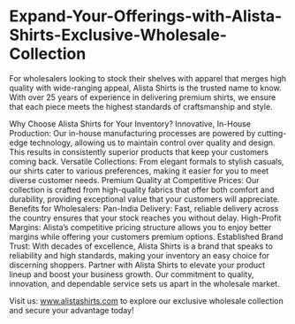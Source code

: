 # Expand-Your-Offerings-with-Alista-Shirts-Exclusive-Wholesale-Collection
For wholesalers looking to stock their shelves with apparel that merges high quality with wide-ranging appeal, Alista Shirts is the trusted name to know. With over 25 years of experience in delivering premium shirts, we ensure that each piece meets the highest standards of craftsmanship and style.

Why Choose Alista Shirts for Your Inventory?
Innovative, In-House Production: Our in-house manufacturing processes are powered by cutting-edge technology, allowing us to maintain control over quality and design. This results in consistently superior products that keep your customers coming back.
Versatile Collections: From elegant formals to stylish casuals, our shirts cater to various preferences, making it easier for you to meet diverse customer needs.
Premium Quality at Competitive Prices: Our collection is crafted from high-quality fabrics that offer both comfort and durability, providing exceptional value that your customers will appreciate.
Benefits for Wholesalers:
Pan-India Delivery: Fast, reliable delivery across the country ensures that your stock reaches you without delay.
High-Profit Margins: Alista’s competitive pricing structure allows you to enjoy better margins while offering your customers premium options.
Established Brand Trust: With decades of excellence, Alista Shirts is a brand that speaks to reliability and high standards, making your inventory an easy choice for discerning shoppers.
Partner with Alista Shirts to elevate your product lineup and boost your business growth. Our commitment to quality, innovation, and dependable service sets us apart in the wholesale market.

Visit us: www.alistashirts.com to explore our exclusive wholesale collection and secure your advantage today!
